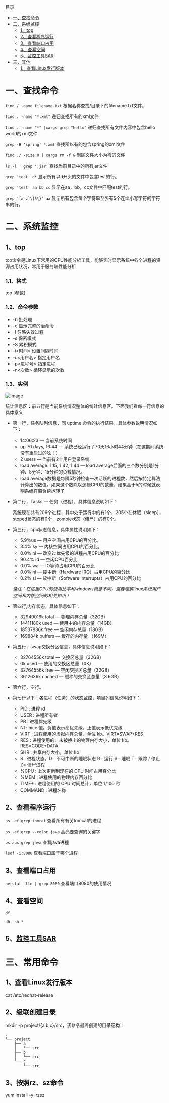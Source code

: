 <!-- START doctoc generated TOC please keep comment here to allow auto update -->
<!-- DON'T EDIT THIS SECTION, INSTEAD RE-RUN doctoc TO UPDATE -->
目录

- [一、查找命令](#%E4%B8%80%E6%9F%A5%E6%89%BE%E5%91%BD%E4%BB%A4)
- [二、系统监控](#%E4%BA%8C%E7%B3%BB%E7%BB%9F%E7%9B%91%E6%8E%A7)
  - [1、top](#1top)
  - [2、查看程序运行](#2%E6%9F%A5%E7%9C%8B%E7%A8%8B%E5%BA%8F%E8%BF%90%E8%A1%8C)
  - [3、查看端口占用](#3%E6%9F%A5%E7%9C%8B%E7%AB%AF%E5%8F%A3%E5%8D%A0%E7%94%A8)
  - [4、查看空间](#4%E6%9F%A5%E7%9C%8B%E7%A9%BA%E9%97%B4)
  - [5、监控工具SAR](#5%E7%9B%91%E6%8E%A7%E5%B7%A5%E5%85%B7sar)
- [三、其他](#%E4%B8%89%E5%85%B6%E4%BB%96)
  - [1、查看Linux发行版本](#1%E6%9F%A5%E7%9C%8Blinux%E5%8F%91%E8%A1%8C%E7%89%88%E6%9C%AC)

<!-- END doctoc generated TOC please keep comment here to allow auto update -->



# 一、查找命令

```find / -name filename.txt``` 根据名称查找/目录下的filename.txt文件。

```find . -name "*.xml"``` 递归查找所有的xml文件

```find . -name "*" |xargs grep "hello"``` 递归查找所有文件内容中包含hello world的xml文件

```grep -H 'spring' *.xml``` 查找所以有的包含spring的xml文件

```find ./ -size 0 | xargs rm -f &``` 删除文件大小为零的文件

```ls -l | grep '.jar'``` 查找当前目录中的所有jar文件

```grep 'test' d*``` 显示所有以d开头的文件中包含test的行。

```grep 'test' aa bb cc``` 显示在aa，bb，cc文件中匹配test的行。

```grep '[a-z]\{5\}' aa``` 显示所有包含每个字符串至少有5个连续小写字符的字符串的行。

# 二、系统监控

## 1、top

top命令是Linux下常用的CPU性能分析工具，能够实时显示系统中各个进程的资源占用状况，常用于服务端性能分析

### 1.1、格式

top [参数]

### 1.2、命令参数
- -b 批处理
- -c 显示完整的治命令
- -I 忽略失效过程
- -s 保密模式
- -S 累积模式
- -i<时间> 设置间隔时间
- -u<用户名> 指定用户名
- -p<进程号> 指定进程
- -n<次数> 循环显示的次数

### 1.3、实例

![image](../../Java/问题排查/image/top.jpg)

统计信息区：前五行是当前系统情况整体的统计信息区。下面我们看每一行信息的具体意义

- 第一行，任务队列信息，同 uptime 命令的执行结果，具体参数说明情况如下：

    - 14:06:23 — 当前系统时间
    - up 70 days, 16:44 — 系统已经运行了70天16小时44分钟（在这期间系统没有重启过的吆！）
    - 2 users — 当前有2个用户登录系统
    - load average: 1.15, 1.42, 1.44 — load average后面的三个数分别是1分钟、5分钟、15分钟的负载情况。
    - load average数据是每隔5秒钟检查一次活跃的进程数，然后按特定算法计算出的数值。如果这个数除以逻辑CPU的数量，结果高于5的时候就表明系统在超负荷运转了

- 第二行，Tasks — 任务（进程），具体信息说明如下：

    系统现在共有206个进程，其中处于运行中的有1个，205个在休眠（sleep），stoped状态的有0个，zombie状态（僵尸）的有0个。

- 第三行，cpu状态信息，具体属性说明如下：

    - 5.9%us — 用户空间占用CPU的百分比。
    - 3.4% sy — 内核空间占用CPU的百分比。
    - 0.0% ni — 改变过优先级的进程占用CPU的百分比
    - 90.4% id — 空闲CPU百分比
    - 0.0% wa — IO等待占用CPU的百分比
    - 0.0% hi — 硬中断（Hardware IRQ）占用CPU的百分比
    - 0.2% si — 软中断（Software Interrupts）占用CPU的百分比

    *备注：在这里CPU的使用比率和windows概念不同，需要理解linux系统用户空间和内核空间的相关知识！*

- 第四行,内存状态，具体信息如下：

    - 32949016k total — 物理内存总量（32GB）
    - 14411180k used — 使用中的内存总量（14GB）
    - 18537836k free — 空闲内存总量（18GB）
    - 169884k buffers — 缓存的内存量 （169M）   

- 第五行，swap交换分区信息，具体信息说明如下：

    - 32764556k total — 交换区总量（32GB）
    - 0k used — 使用的交换区总量（0K）
    - 32764556k free — 空闲交换区总量（32GB）
    - 3612636k cached — 缓冲的交换区总量（3.6GB）

- 第六行，空行。

- 第七行以下：各进程（任务）的状态监控，项目列信息说明如下：
    - PID : 进程 id
    - USER : 进程所有者
    - PR : 进程优先级
    - NI : nice 值。负值表示高优先级，正值表示低优先级
    - VIRT : 进程使用的虚拟内存总量，单位 kb。VIRT=SWAP+RES
    - RES : 进程使用的、未被换出的物理内存大小，单位 kb。RES=CODE+DATA
    - SHR : 共享内存大小，单位 kb
    - S : 进程状态。D= 不可中断的睡眠状态 R= 运行 S= 睡眠 T= 跟踪 / 停止 Z= 僵尸进程
    - %CPU : 上次更新到现在的 CPU 时间占用百分比
    - %MEM : 进程使用的物理内存百分比
    - TIME+ : 进程使用的 CPU 时间总计，单位 1/100 秒
    - COMMAND : 进程名称

## 2、查看程序运行

```ps –ef|grep tomcat``` 查看所有有关tomcat的进程

```ps -ef|grep --color java``` 高亮要查询的关键字

```ps aux|grep java``` 查看java进程

```lsof -i:8080``` 查看端口属于哪个进程

## 3、查看端口占用

```netstat -tln | grep 8080``` 查看端口8080的使用情况

## 4、查看空间

```df```

```dh -sh *```
## 5、[监控工具SAR](https://mp.weixin.qq.com/s/CyYhAJMET_8kYSkmJDcqWA)


# 三、常用命令

## 1、查看Linux发行版本

cat /etc/redhat-release

## 2、级联创建目录

mkdir -p project/{a,b,c}/src，该命令最终创建的目录结构：
```
.
└── project
    ├── a
    │   └── src
    ├── b
    │   └── src
    └── c
        └── src
```

## 3、按照rz、sz命令

yum install -y lrzsz


